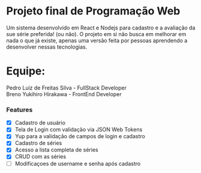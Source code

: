 # Projeto final de Programação Web
Um sistema desenvolvido em React e Nodejs para cadastro e a avaliação da sue série preferida! (ou não).
O projeto em si não busca em melhorar em nada o que já existe, apenas uma versão feita por pessoas aprendendo a desenvolver nessas tecnologias.

# Equipe:
Pedro Luiz de Freitas Silva - FullStack Developer \
Breno Yukihiro Hirakawa - FrontEnd Developer

### Features

- [x] Cadastro de usuário
- [x] Tela de Login com validação via JSON Web Tokens
- [x] Yup para a validação de campos de login e cadastro 
- [x] Cadastro de séries
- [x] Acesso a lista completa de séries
- [x] CRUD com as séries
- [ ] Modificaçoes de username e senha após cadastro 

